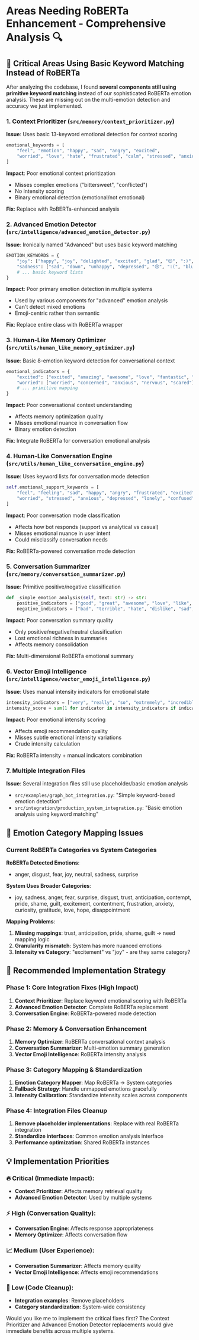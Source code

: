 # Areas Needing RoBERTa Enhancement - Comprehensive Analysis 🔍

## 🚨 Critical Areas Using Basic Keyword Matching Instead of RoBERTa

After analyzing the codebase, I found **several components still using primitive keyword matching** instead of our sophisticated RoBERTa emotion analysis. These are missing out on the multi-emotion detection and accuracy we just implemented.

### 1. **Context Prioritizer** (`src/memory/context_prioritizer.py`)
**Issue**: Uses basic 13-keyword emotional detection for context scoring
```python
emotional_keywords = [
    "feel", "emotion", "happy", "sad", "angry", "excited", 
    "worried", "love", "hate", "frustrated", "calm", "stressed", "anxious"
]
```

**Impact**: Poor emotional context prioritization
- Misses complex emotions ("bittersweet", "conflicted")
- No intensity scoring
- Binary emotional detection (emotional/not emotional)

**Fix**: Replace with RoBERTa-enhanced analysis

### 2. **Advanced Emotion Detector** (`src/intelligence/advanced_emotion_detector.py`) 
**Issue**: Ironically named "Advanced" but uses basic keyword matching
```python
EMOTION_KEYWORDS = {
    "joy": ["happy", "joy", "delighted", "excited", "glad", "😊", ":)", "yay"],
    "sadness": ["sad", "down", "unhappy", "depressed", "😢", ":(", "blue"],
    # ... basic keyword lists
}
```

**Impact**: Poor primary emotion detection in multiple systems
- Used by various components for "advanced" emotion analysis
- Can't detect mixed emotions
- Emoji-centric rather than semantic

**Fix**: Replace entire class with RoBERTa wrapper

### 3. **Human-Like Memory Optimizer** (`src/utils/human_like_memory_optimizer.py`)
**Issue**: Basic 8-emotion keyword detection for conversational context
```python
emotional_indicators = {
    "excited": ["excited", "amazing", "awesome", "love", "fantastic", "!", "yay"],
    "worried": ["worried", "concerned", "anxious", "nervous", "scared"],
    # ... primitive mapping
}
```

**Impact**: Poor conversational context understanding
- Affects memory optimization quality
- Misses emotional nuance in conversation flow
- Binary emotion detection

**Fix**: Integrate RoBERTa for conversation emotional analysis

### 4. **Human-Like Conversation Engine** (`src/utils/human_like_conversation_engine.py`)
**Issue**: Uses keyword lists for conversation mode detection
```python
self.emotional_support_keywords = [
    "feel", "feeling", "sad", "happy", "angry", "frustrated", "excited", 
    "worried", "stressed", "anxious", "depressed", "lonely", "confused"
]
```

**Impact**: Poor conversation mode classification
- Affects how bot responds (support vs analytical vs casual)
- Misses emotional nuance in user intent
- Could misclassify conversation needs

**Fix**: RoBERTa-powered conversation mode detection

### 5. **Conversation Summarizer** (`src/memory/conversation_summarizer.py`)
**Issue**: Primitive positive/negative classification
```python
def _simple_emotion_analysis(self, text: str) -> str:
    positive_indicators = ["good", "great", "awesome", "love", "like", "happy", "thanks", "excellent"]
    negative_indicators = ["bad", "terrible", "hate", "dislike", "sad", "angry", "frustrated", "problem"]
```

**Impact**: Poor conversation summary quality
- Only positive/negative/neutral classification
- Lost emotional richness in summaries
- Affects memory consolidation

**Fix**: Multi-dimensional RoBERTa emotional summary

### 6. **Vector Emoji Intelligence** (`src/intelligence/vector_emoji_intelligence.py`)
**Issue**: Uses manual intensity indicators for emotional state
```python
intensity_indicators = ["very", "really", "so", "extremely", "incredibly", "!!", "!!!"]
intensity_score = sum(1 for indicator in intensity_indicators if indicator in message_lower)
```

**Impact**: Poor emotional intensity scoring
- Affects emoji recommendation quality
- Misses subtle emotional intensity variations
- Crude intensity calculation

**Fix**: RoBERTa intensity + manual indicators combination

### 7. **Multiple Integration Files** 
**Issue**: Several integration files still use placeholder/basic emotion analysis
- `src/examples/graph_bot_integration.py`: "Simple keyword-based emotion detection"
- `src/integration/production_system_integration.py`: "Basic emotion analysis using keyword matching"

## 🎯 Emotion Category Mapping Issues

### Current RoBERTa Categories vs System Categories

**RoBERTa Detected Emotions**:
- anger, disgust, fear, joy, neutral, sadness, surprise

**System Uses Broader Categories**:
- joy, sadness, anger, fear, surprise, disgust, trust, anticipation, contempt, pride, shame, guilt, excitement, contentment, frustration, anxiety, curiosity, gratitude, love, hope, disappointment

**Mapping Problems**:
1. **Missing mappings**: trust, anticipation, pride, shame, guilt → need mapping logic
2. **Granularity mismatch**: System has more nuanced emotions
3. **Intensity vs Category**: "excitement" vs "joy" - are they same category?

## 🚀 Recommended Implementation Strategy

### Phase 1: Core Integration Fixes (High Impact)
1. **Context Prioritizer**: Replace keyword emotional scoring with RoBERTa
2. **Advanced Emotion Detector**: Complete RoBERTa replacement
3. **Conversation Engine**: RoBERTa-powered mode detection

### Phase 2: Memory & Conversation Enhancement
1. **Memory Optimizer**: RoBERTa conversational context analysis
2. **Conversation Summarizer**: Multi-emotion summary generation
3. **Vector Emoji Intelligence**: RoBERTa intensity analysis

### Phase 3: Category Mapping & Standardization
1. **Emotion Category Mapper**: Map RoBERTa → System categories
2. **Fallback Strategy**: Handle unmapped emotions gracefully
3. **Intensity Calibration**: Standardize intensity scales across components

### Phase 4: Integration Files Cleanup
1. **Remove placeholder implementations**: Replace with real RoBERTa integration
2. **Standardize interfaces**: Common emotion analysis interface
3. **Performance optimization**: Shared RoBERTa instances

## 💡 Implementation Priorities

### 🔥 Critical (Immediate Impact):
- **Context Prioritizer**: Affects memory retrieval quality
- **Advanced Emotion Detector**: Used by multiple systems

### ⚡ High (Conversation Quality):
- **Conversation Engine**: Affects response appropriateness  
- **Memory Optimizer**: Affects conversation flow

### 📈 Medium (User Experience):
- **Conversation Summarizer**: Affects memory quality
- **Vector Emoji Intelligence**: Affects emoji recommendations

### 🧹 Low (Code Cleanup):
- **Integration examples**: Remove placeholders
- **Category standardization**: System-wide consistency

Would you like me to implement the critical fixes first? The Context Prioritizer and Advanced Emotion Detector replacements would give immediate benefits across multiple systems.